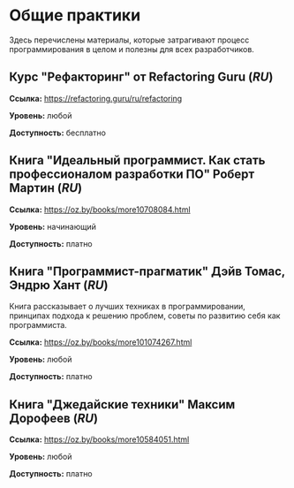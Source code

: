 # Общие практики

Здесь перечислены материалы, которые затрагивают процесс программирования в целом и полезны для всех разработчиков.

## Курс "Рефакторинг" от Refactoring Guru (*RU*)

**Ссылка:** https://refactoring.guru/ru/refactoring

**Уровень:** любой

**Доступность:** бесплатно

## Книга "Идеальный программист. Как стать профессионалом разработки ПО" Роберт Мартин (*RU*)

**Ссылка:** https://oz.by/books/more10708084.html

**Уровень:** начинающий

**Доступность:** платно

## Книга "Программист-прагматик" Дэйв Томас, Эндрю Хант (*RU*)

Книга рассказывает о лучших техниках в программировании, принципах подхода к решению проблем, советы по развитию себя как программиста.

**Ссылка:** https://oz.by/books/more101074267.html

**Уровень:** любой

**Доступность:** платно

## Книга "Джедайские техники" Максим Дорофеев (*RU*)

**Ссылка:** https://oz.by/books/more10584051.html

**Уровень:** любой

**Доступность:** платно